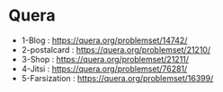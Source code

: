 # Quera

* 1-Blog : https://quera.org/problemset/14742/
* 2-postalcard : https://quera.org/problemset/21210/
* 3-Shop : https://quera.org/problemset/21211/
* 4-Jitsi : https://quera.org/problemset/76281/
* 5-Farsization : https://quera.org/problemset/16399/
